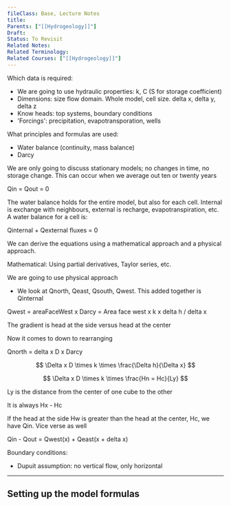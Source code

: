 ```yaml
---
fileClass: Base, Lecture Notes
title: 
Parents: ["[[Hydrogeology]]"]
Draft: 
Status: To Revisit
Related Notes: 
Related Terminology: 
Related Courses: ["[[Hydrogeology]]"]
---
```

Which data is required:
- We are going to use hydraulic properties: k, C (S for storage coefficient)
- Dimensions: size flow domain. Whole model, cell size. delta x, delta y, delta z
- Know heads: top systems, boundary conditions
- 'Forcings': precipitation, evapotransporation, wells

What principles and formulas are used:
- Water balance (continuity, mass balance)
- Darcy

We are only going to discuss stationary models; no changes in time, no storage change. This can occur when we average out ten or twenty years

Qin = Qout = 0

The water balance holds for the entire model, but also for each cell. Internal is exchange with neighbours, external is recharge, evapotranspiration, etc. A water balance for a cell is:

Qinternal + Qexternal fluxes = 0

We can derive the equations using a mathematical approach and a physical approach. 

Mathematical: Using partial derivatives, Taylor series, etc.

We are going to use physical approach
- We look at Qnorth, Qeast, Qsouth, Qwest. This added together is Qinternal

Qwest = areaFaceWest x Darcy = Area face west x k x delta h / delta x

The gradient is head at the side versus head at the center

Now it comes to down to rearranging

Qnorth = delta x D x Darcy

$$
\Delta x D \times k \times \frac{\Delta h}{\Delta x}
$$

$$
\Delta x D \times k \times \frac{Hn = Hc}{Ly}
$$

Ly is the distance from the center of one cube to the other

It is always Hx - Hc

If the head at the side Hw is greater than the head at the center, Hc, we have Qin. Vice verse as well

Qin - Qout = Qwest(x) + Qeast(x + delta x)

Boundary conditions:
- Dupuit assumption: no vertical flow, only horizontal

---
## Setting up the model formulas